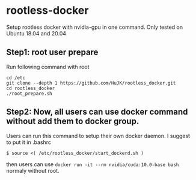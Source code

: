# rootless-docker
Setup rootless docker with nvidia-gpu in one command.
Only tested on Ubuntu 18.04 and 20.04

Step1: root user prepare
----
Run following command with root
```
cd /etc
git clone --depth 1 https://github.com/HuJK/rootless_docker.git
cd rootless_docker
./root_prepare.sh
``` 

Step2: Now, all users can use docker command without add them to docker group.
----
Users can run this command to setup their own docker daemon. I suggest to put it in .bashrc
```
$ source <( /etc/rootless_docker/start_dockerd.sh )
```

then users can use ```docker run -it --rm nvidia/cuda:10.0-base bash``` normaly without root.
